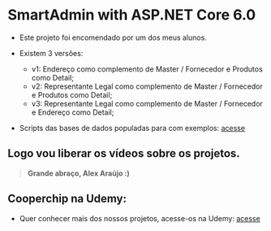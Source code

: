 # SmartAdmin with ASP.NET Core 6.0

- Este projeto foi encomendado por um dos meus alunos.
- Existem 3 versões:
	- v1: Endereço como complemento de Master / Fornecedor e Produtos como Detail;
	- v2: Representante Legal como complemento de Master / Fornecedor e Produtos como Detail;
	- v3: Representante Legal como complemento de Master / Fornecedor e Endereço como Detail;
	
- Scripts das bases de dados populadas para com exemplos: [acesse](https://github.com/carlosItDevelop/ConsultoriaMasterDetailAdminFornecedorNetCore7/tree/main/databaseScripts)	
	
## Logo vou liberar os vídeos sobre os projetos.

	
> **Grande abraço, Alex Araújo :)**	


## Cooperchip na Udemy:

- Quer conhecer mais dos nossos projetos, acesse-os na Udemy: [acesse](https://www.udemy.com/user/carlos-alberto-dos-santos-34/)